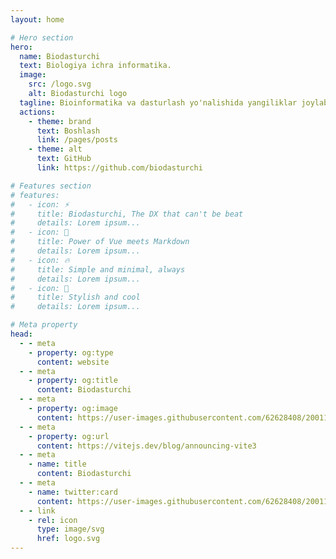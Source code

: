 ```yaml
---
layout: home

# Hero section
hero:
  name: Biodasturchi
  text: Biologiya ichra informatika.
  image:
    src: /logo.svg
    alt: Biodasturchi logo
  tagline: Bioinformatika va dasturlash yo'nalishida yangiliklar joylab boruvchi web sayt
  actions:
    - theme: brand
      text: Boshlash
      link: /pages/posts
    - theme: alt
      text: GitHub
      link: https://github.com/biodasturchi

# Features section
# features:
#   - icon: ⚡️
#     title: Biodasturchi, The DX that can't be beat
#     details: Lorem ipsum...
#   - icon: 🎉
#     title: Power of Vue meets Markdown
#     details: Lorem ipsum...
#   - icon: 🔥
#     title: Simple and minimal, always
#     details: Lorem ipsum...
#   - icon: 🎀
#     title: Stylish and cool
#     details: Lorem ipsum...

# Meta property
head:
  - - meta
    - property: og:type
      content: website
  - - meta
    - property: og:title
      content: Biodasturchi
  - - meta
    - property: og:image
      content: https://user-images.githubusercontent.com/62628408/200117602-4b274d14-b1b2-4f61-8dcd-9f9482c677a0.png
  - - meta
    - property: og:url
      content: https://vitejs.dev/blog/announcing-vite3
  - - meta
    - name: title
      content: Biodasturchi
  - - meta
    - name: twitter:card
      content: https://user-images.githubusercontent.com/62628408/200117602-4b274d14-b1b2-4f61-8dcd-9f9482c677a0.png
  - - link
    - rel: icon
      type: image/svg
      href: logo.svg
---
```


